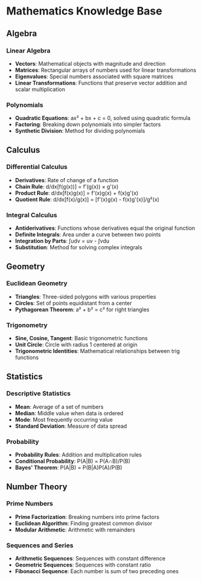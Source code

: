 # Mathematics Knowledge Base

## Algebra
### Linear Algebra
- **Vectors**: Mathematical objects with magnitude and direction
- **Matrices**: Rectangular arrays of numbers used for linear transformations
- **Eigenvalues**: Special numbers associated with square matrices
- **Linear Transformations**: Functions that preserve vector addition and scalar multiplication

### Polynomials
- **Quadratic Equations**: ax² + bx + c = 0, solved using quadratic formula
- **Factoring**: Breaking down polynomials into simpler factors
- **Synthetic Division**: Method for dividing polynomials

## Calculus
### Differential Calculus
- **Derivatives**: Rate of change of a function
- **Chain Rule**: d/dx[f(g(x))] = f'(g(x)) × g'(x)
- **Product Rule**: d/dx[f(x)g(x)] = f'(x)g(x) + f(x)g'(x)
- **Quotient Rule**: d/dx[f(x)/g(x)] = [f'(x)g(x) - f(x)g'(x)]/g²(x)

### Integral Calculus
- **Antiderivatives**: Functions whose derivatives equal the original function
- **Definite Integrals**: Area under a curve between two points
- **Integration by Parts**: ∫udv = uv - ∫vdu
- **Substitution**: Method for solving complex integrals

## Geometry
### Euclidean Geometry
- **Triangles**: Three-sided polygons with various properties
- **Circles**: Set of points equidistant from a center
- **Pythagorean Theorem**: a² + b² = c² for right triangles

### Trigonometry
- **Sine, Cosine, Tangent**: Basic trigonometric functions
- **Unit Circle**: Circle with radius 1 centered at origin
- **Trigonometric Identities**: Mathematical relationships between trig functions

## Statistics
### Descriptive Statistics
- **Mean**: Average of a set of numbers
- **Median**: Middle value when data is ordered
- **Mode**: Most frequently occurring value
- **Standard Deviation**: Measure of data spread

### Probability
- **Probability Rules**: Addition and multiplication rules
- **Conditional Probability**: P(A|B) = P(A∩B)/P(B)
- **Bayes' Theorem**: P(A|B) = P(B|A)P(A)/P(B)

## Number Theory
### Prime Numbers
- **Prime Factorization**: Breaking numbers into prime factors
- **Euclidean Algorithm**: Finding greatest common divisor
- **Modular Arithmetic**: Arithmetic with remainders

### Sequences and Series
- **Arithmetic Sequences**: Sequences with constant difference
- **Geometric Sequences**: Sequences with constant ratio
- **Fibonacci Sequence**: Each number is sum of two preceding ones
